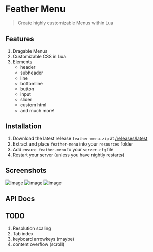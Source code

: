 # Feather Menu
> Create highly customizable Menus within Lua

## Features
1. Dragable Menus
2. Customizable CSS in Lua
2. Elements
   - header
   - subheader
   - line
   - bottomline
   - button
   - input
   - slider
   - custom html
   - and much more!

## Installation

1. Download the latest release `feather-menu.zip` at [/releases/latest](https://github.com/FeatherFramework/feather-menu/releases/latest)
2. Extract and place `feather-menu` into your `resources` folder
3. Add `ensure feather-menu` to your `server.cfg` file
4. Restart your server (unless you have nightly restarts)

## Screenshots

![image](https://github.com/FeatherFramework/feather-menu/assets/10902965/d4b5c4a8-fc9d-4211-b739-f15fa64c3957)
![image](https://github.com/FeatherFramework/feather-menu/assets/10902965/44bc427c-6973-4fea-9d9c-00dab5846ecd)
![image](https://github.com/FeatherFramework/feather-menu/assets/10902965/6b4776d0-5e76-49c3-8f05-39306b71f92c)


## API Docs

## TODO 
1. Resolution scaling
2. Tab index
3. keyboard arrowkeys (maybe)
4. content overflow (scroll)
